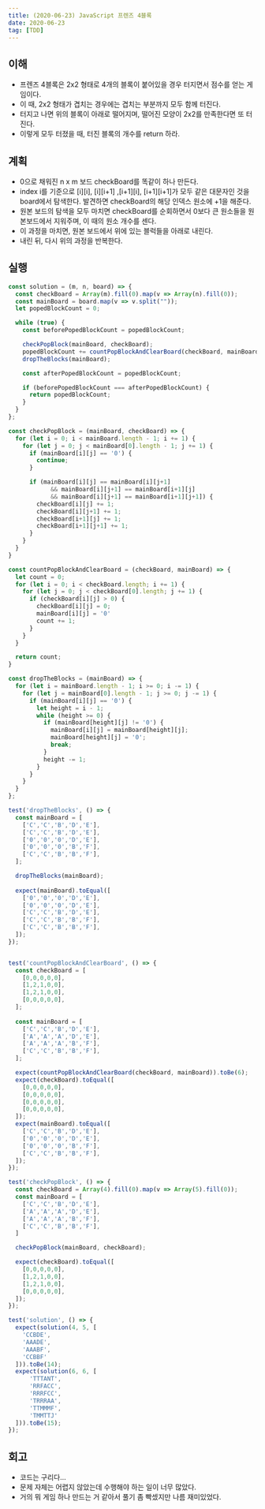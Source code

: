 ```yaml
---
title: (2020-06-23) JavaScript 프렌즈 4블록
date: 2020-06-23
tag: [TDD]
---
```


## 이해

- 프렌즈 4블록은 2x2 형태로 4개의 블록이 붙어있을 경우 터지면서 점수를 얻는 게임이다.
- 이 때, 2x2 형태가 겹치는 경우에는 겹치는 부분까지 모두 함께 터진다.
- 터지고 나면 위의 블록이 아래로 떨어지며, 떨어진 모양이 2x2를 만족한다면 또 터진다.
- 이렇게 모두 터졌을 때, 터진 블록의 개수를 return 하라.

## 계획

- 0으로 채워진 n x m 보드 checkBoard를 똑같이 하나 만든다.
- index i를 기준으로 [i][i], [i][i+1] ,[i+1][i], [i+1][i+1]가 모두 같은 대문자인 것을 board에서 탐색한다. 발견하면 checkBoard의 해당 인덱스 원소에 +1을 해준다.
- 원본 보드의 탐색을 모두 마치면 checkBoard를 순회하면서 0보다 큰 원소들을 원본보드에서 지워주며, 이 때의 원소 개수를 센다.
- 이 과정을 마치면, 원본 보드에서 위에 있는 블럭들을 아래로 내린다.
- 내린 뒤, 다시 위의 과정을 반복한다.

## 실행

```javascript
const solution = (m, n, board) => {
  const checkBoard = Array(m).fill(0).map(v => Array(n).fill(0));
  const mainBoard = board.map(v => v.split(""));
  let popedBlockCount = 0;  

  while (true) {
    const beforePopedBlockCount = popedBlockCount;

    checkPopBlock(mainBoard, checkBoard);
    popedBlockCount += countPopBlockAndClearBoard(checkBoard, mainBoard);
    dropTheBlocks(mainBoard);

    const afterPopedBlockCount = popedBlockCount;

    if (beforePopedBlockCount === afterPopedBlockCount) {
      return popedBlockCount;
    }
  }
};

const checkPopBlock = (mainBoard, checkBoard) => {
  for (let i = 0; i < mainBoard.length - 1; i += 1) {
    for (let j = 0; j < mainBoard[0].length - 1; j += 1) {
      if (mainBoard[i][j] == '0') {
        continue;
      }

      if (mainBoard[i][j] == mainBoard[i][j+1]
            && mainBoard[i][j+1] == mainBoard[i+1][j]
            && mainBoard[i][j+1] == mainBoard[i+1][j+1]) {
        checkBoard[i][j] += 1;
        checkBoard[i][j+1] += 1;
        checkBoard[i+1][j] += 1;
        checkBoard[i+1][j+1] += 1;
      }
    }
  }
}

const countPopBlockAndClearBoard = (checkBoard, mainBoard) => {
  let count = 0;
  for (let i = 0; i < checkBoard.length; i += 1) {
    for (let j = 0; j < checkBoard[0].length; j += 1) {
      if (checkBoard[i][j] > 0) {
        checkBoard[i][j] = 0;
        mainBoard[i][j] = '0'
        count += 1;
      }
    }
  }

  return count;
}

const dropTheBlocks = (mainBoard) => {
  for (let i = mainBoard.length - 1; i >= 0; i -= 1) {
    for (let j = mainBoard[0].length - 1; j >= 0; j -= 1) {
      if (mainBoard[i][j] == '0') {
        let height = i - 1;
        while (height >= 0) {
          if (mainBoard[height][j] != '0') {
            mainBoard[i][j] = mainBoard[height][j];
            mainBoard[height][j] = '0';
            break;
          }
          height -= 1;
        }
      }
    }
  }
};

test('dropTheBlocks', () => {
  const mainBoard = [
    ['C','C','B','D','E'],
    ['C','C','B','D','E'],
    ['0','0','0','D','E'],
    ['0','0','0','B','F'],
    ['C','C','B','B','F'],
  ];

  dropTheBlocks(mainBoard);
  
  expect(mainBoard).toEqual([
    ['0','0','0','D','E'],
    ['0','0','0','D','E'],
    ['C','C','B','D','E'],
    ['C','C','B','B','F'],
    ['C','C','B','B','F'],
  ]);
});


test('countPopBlockAndClearBoard', () => {
  const checkBoard = [
    [0,0,0,0,0],
    [1,2,1,0,0],
    [1,2,1,0,0],
    [0,0,0,0,0],
  ];
  
  const mainBoard = [
    ['C','C','B','D','E'],
    ['A','A','A','D','E'],
    ['A','A','A','B','F'],
    ['C','C','B','B','F'],
  ];

  expect(countPopBlockAndClearBoard(checkBoard, mainBoard)).toBe(6); 
  expect(checkBoard).toEqual([
    [0,0,0,0,0],
    [0,0,0,0,0],
    [0,0,0,0,0],
    [0,0,0,0,0],
  ]);
  expect(mainBoard).toEqual([
    ['C','C','B','D','E'],
    ['0','0','0','D','E'],
    ['0','0','0','B','F'],
    ['C','C','B','B','F'],
  ]);
});

test('checkPopBlock', () => {
  const checkBoard = Array(4).fill(0).map(v => Array(5).fill(0));
  const mainBoard = [
    ['C','C','B','D','E'],
    ['A','A','A','D','E'],
    ['A','A','A','B','F'],
    ['C','C','B','B','F'],
  ]

  checkPopBlock(mainBoard, checkBoard);

  expect(checkBoard).toEqual([
    [0,0,0,0,0],
    [1,2,1,0,0],
    [1,2,1,0,0],
    [0,0,0,0,0],
  ]);
});

test('solution', () => {
  expect(solution(4, 5, [
    'CCBDE',
    'AAADE',
    'AAABF',
    'CCBBF'
  ])).toBe(14);
  expect(solution(6, 6, [
      'TTTANT',
      'RRFACC',
      'RRRFCC',
      'TRRRAA',
      'TTMMMF',
      'TMMTTJ'
  ])).toBe(15);
});
```

## 회고

- 코드는 구리다...
- 문제 자체는 어렵지 않았는데 수행해야 하는 일이 너무 많았다.
- 거의 뭐 게임 하나 만드는 거 같아서 풀기 좀 빡셌지만 나름 재미있었다.
